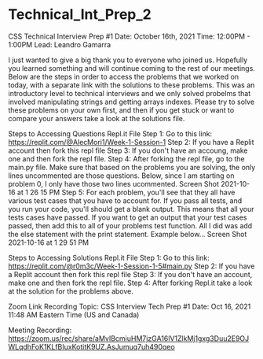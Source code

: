 # Technical_Int_Prep_2

CSS Technical Interview Prep #1
Date: October 16th, 2021
Time: 12:00PM - 1:00PM
Lead: Leandro Gamarra

I just wanted to give a big thank you to everyone who joined us. Hopefully you learned something and will continue coming to the rest of our meetings. Below are the steps in order to access the problems that we worked on today, with a separate link with the solutions to these problems. This was an introductory level to technical interviews and we only solved probelms that involved manipulating strings and getting arrays indexes. Please try to solve these problems on your own first, and then if you get stuck or want to compare your answers take a look at the solutions file.

Steps to Accessing Questions Repl.it File
Step 1: Go to this link: https://replit.com/@AlecMori1/Week-1-Session-1
Step 2: If you have a Replit account then fork this repl file
Step 3: If you don't have an accoung, make one and then fork the repl file.
Step 4: After forking the repl file, go to the main.py file. Make sure that based on the problems you are solving, the only lines uncommented are those questions. Below, since I am starting on problem 0, I only have those two lines ucommented.
Screen Shot 2021-10-16 at 1 26 15 PM
Step 5: For each problem, you'll see that they all have various test cases that you have to account for. If you pass all tests, and you run your code, you'll should get a blank output. This means that all your tests cases have passed. If you want to get an output that your test cases passed, then add this to all of your problems test function. All I did was add the else statement with the print statement. Example below...
Screen Shot 2021-10-16 at 1 29 51 PM

Steps to Accessing Solutions Repl.it File
Step 1: Go to this link: https://replit.com/@r0m3c/Week-1-Session-1-5#main.py
Step 2: If you have a Replit account then fork this repl file
Step 3: If you don't have an account, make one and then fork the repl file.
Step 4: After forking Repl.it take a look at the solution for the problems above.

Zoom Link Recording
Topic: CSS Interview Tech Prep #1
Date: Oct 16, 2021 11:48 AM Eastern Time (US and Canada)

Meeting Recording: https://zoom.us/rec/share/aMvIBcmiuHM7jzGA16lV1ZlkMj1gxg3Duu2E9OJWLqdhFoK1KLfBIuxKotitK9UZ.AsJumuq7uh490qeo
